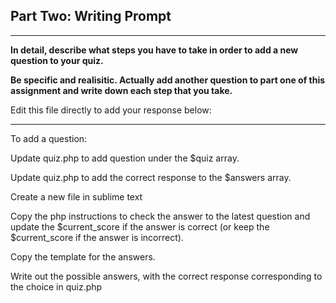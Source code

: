 ## Part Two: Writing Prompt

---

**In detail, describe what steps you have to take in order to add a new question to your quiz.**

**Be specific and realisitic. Actually add another question to part one of this assignment and write down each step that you take.**

Edit this file directly to add your response below:

---

To add a question:

Update quiz.php to add question under the $quiz array.

Update quiz.php to add the correct response to the $answers array.

Create a new file in sublime text

Copy the php instructions to check the answer to the latest question and update the $current_score if the answer is correct (or keep the $current_score if the answer is incorrect).

Copy the template for the answers. 

Write out the possible answers, with the correct response corresponding to the choice in quiz.php 
